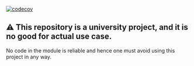 [![codecov](https://codecov.io/gh/ssddOnTop/lms/graph/badge.svg?token=6MOQR11PCI)](https://codecov.io/gh/ssddOnTop/lms)

## ⚠️ This repository is a university project, and it is no good for actual use case.

No code in the module is reliable and hence one must avoid using this project in any way.️
